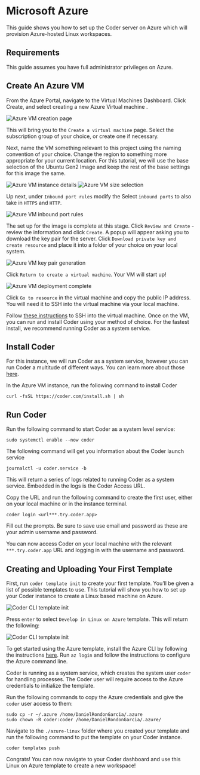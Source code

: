# Microsoft Azure

This guide shows you how to set up the Coder server on Azure which will
provision Azure-hosted Linux workspaces.

## Requirements

This guide assumes you have full administrator privileges on Azure.

## Create An Azure VM

From the Azure Portal, navigate to the Virtual Machines Dashboard. Click Create,
and select creating a new Azure Virtual machine .

<img src="../../images/platforms/azure/azure1.jpg" alt="Azure VM creation page">

This will bring you to the `Create a virtual machine` page. Select the
subscription group of your choice, or create one if necessary.

Next, name the VM something relevant to this project using the naming convention
of your choice. Change the region to something more appropriate for your current
location. For this tutorial, we will use the base selection of the Ubuntu Gen2
Image and keep the rest of the base settings for this image the same.

<img src="../../images/platforms/azure/azure2.png" alt="Azure VM instance details">

<img src="../../images/platforms/azure/azure3.png" alt="Azure VM size selection">

Up next, under `Inbound port rules` modify the Select `inbound ports` to also
take in `HTTPS` and `HTTP`.

<img src="../../images/platforms/azure/azure4.png" alt="Azure VM inbound port rules">

The set up for the image is complete at this stage. Click `Review and Create` -
review the information and click `Create`. A popup will appear asking you to
download the key pair for the server. Click
`Download private key and create resource` and place it into a folder of your
choice on your local system.

<img src="../../images/platforms/azure/azure5.png" alt="Azure VM key pair generation">

Click `Return to create a virtual machine`. Your VM will start up!

<img src="../../images/platforms/azure/azure6.png" alt="Azure VM deployment complete">

Click `Go to resource` in the virtual machine and copy the public IP address.
You will need it to SSH into the virtual machine via your local machine.

Follow
[these instructions](https://learn.microsoft.com/en-us/azure/virtual-machines/linux-vm-connect?tabs=Linux)
to SSH into the virtual machine. Once on the VM, you can run and install Coder
using your method of choice. For the fastest install, we recommend running Coder
as a system service.

## Install Coder

For this instance, we will run Coder as a system service, however you can run
Coder a multitude of different ways. You can learn more about those
[here](https://coder.com/docs/coder-oss/latest/install).

In the Azure VM instance, run the following command to install Coder

```shell
curl -fsSL https://coder.com/install.sh | sh
```

## Run Coder

Run the following command to start Coder as a system level service:

```shell
sudo systemctl enable --now coder
```

The following command will get you information about the Coder launch service

```shell
journalctl -u coder.service -b
```

This will return a series of logs related to running Coder as a system service.
Embedded in the logs is the Coder Access URL.

Copy the URL and run the following command to create the first user, either on
your local machine or in the instance terminal.

```shell
coder login <url***.try.coder.app>
```

Fill out the prompts. Be sure to save use email and password as these are your
admin username and password.

You can now access Coder on your local machine with the relevant
`***.try.coder.app` URL and logging in with the username and password.

## Creating and Uploading Your First Template

First, run `coder template init` to create your first template. You’ll be given
a list of possible templates to use. This tutorial will show you how to set up
your Coder instance to create a Linux based machine on Azure.

<img src="../../images/platforms/azure/azure9.png" alt="Coder CLI template init">

Press `enter` to select `Develop in Linux on Azure` template. This will return
the following:

<img src="../../images/platforms/azure/azure10.png" alt="Coder CLI template init">

To get started using the Azure template, install the Azure CLI by following the
instructions
[here](https://learn.microsoft.com/en-us/cli/azure/install-azure-cli-linux?pivots=apt).
Run `az login` and follow the instructions to configure the Azure command line.

Coder is running as a system service, which creates the system user `coder` for
handling processes. The Coder user will require access to the Azure credentials
to initialize the template.

Run the following commands to copy the Azure credentials and give the `coder`
user access to them:

```shell
sudo cp -r ~/.azure /home/DanielRondonGarcia/.azure
sudo chown -R coder:coder /home/DanielRondonGarcia/.azure/
```

Navigate to the `./azure-linux` folder where you created your template and run
the following command to put the template on your Coder instance.

```shell
coder templates push
```

Congrats! You can now navigate to your Coder dashboard and use this Linux on
Azure template to create a new workspace!
